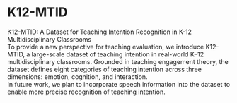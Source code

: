 # K12-MTID
K12-MTID: A Dataset for Teaching Intention Recognition in K-12 Multidisciplinary Classrooms  
To provide a new perspective for teaching evaluation, we introduce K12-MTID, a large-scale dataset of teaching intention in real-world K–12 multidisciplinary classrooms. Grounded in teaching engagement theory, the dataset defines eight categories of teaching intention across three dimensions: emotion, cognition, and interaction.  
In future work, we plan to incorporate speech information into the dataset to enable more precise recognition of teaching intention.  
